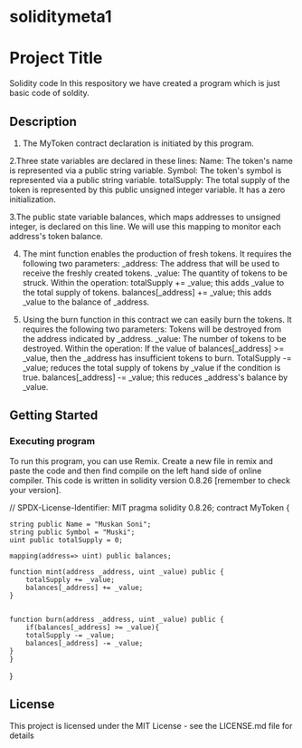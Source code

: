 # soliditymeta1

# Project Title

Solidity code
In this respository we have created a program which is just basic code of soldity. 

## Description

1. The MyToken contract declaration is initiated by this program.

2.Three state variables are declared in these lines:
Name: The token's name is represented via a public string variable.
Symbol: The token's symbol is represented via a public string variable.
totalSupply: The total supply of the token is represented by this public unsigned integer variable. It has a zero initialization.

3.The public state variable balances, which maps addresses to unsigned integer, is declared on this line. We will use this mapping to monitor each address's token balance.

4. The mint function enables the production of fresh tokens. It requires the following two parameters:
_address: The address that will be used to receive the freshly created tokens.
_value: The quantity of tokens to be struck.
Within the operation:
totalSupply += _value; this adds _value to the total supply of tokens.
balances[_address] += _value; this adds _value to the balance of _address.

5. Using the burn function in this contract we can easily burn the tokens. It requires the following two parameters:
Tokens will be destroyed from the address indicated by _address.
_value: The number of tokens to be destroyed.
Within the operation:
If the value of balances[_address] >= _value, then the _address has insufficient tokens to burn.
TotalSupply -= _value; reduces the total supply of tokens by _value if the condition is true.
balances[_address] -= _value; this reduces _address's balance by _value.

## Getting Started

### Executing program

To run this program, you can use Remix. Create a new file in remix and paste the code and then find compile on the left hand side of online compiler.
This code is written in solidity version 0.8.26 [remember to check your version].

// SPDX-License-Identifier: MIT
pragma solidity 0.8.26;
contract MyToken {

    string public Name = "Muskan Soni";
    string public Symbol = "Muski";
    uint public totalSupply = 0;

    mapping(address=> uint) public balances;

    function mint(address _address, uint _value) public {
        totalSupply += _value;
        balances[_address] += _value;
    }


    function burn(address _address, uint _value) public {
        if(balances[_address] >= _value){
        totalSupply -= _value;
        balances[_address] -= _value;
    }
    } 
}


## License

This project is licensed under the MIT License - see the LICENSE.md file for details
